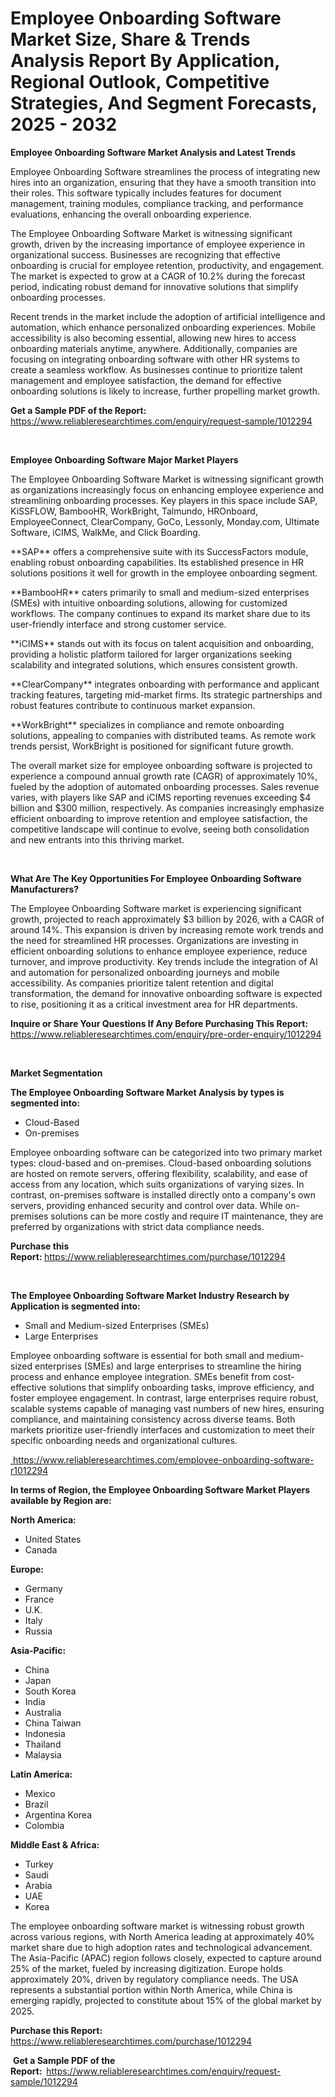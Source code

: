 <p><h1>Employee Onboarding Software Market Size, Share & Trends Analysis Report By Application, Regional Outlook, Competitive Strategies, And Segment Forecasts, 2025 - 2032</h1></p><p><strong>Employee Onboarding Software Market Analysis and Latest Trends</strong></p>
<p><p>Employee Onboarding Software streamlines the process of integrating new hires into an organization, ensuring that they have a smooth transition into their roles. This software typically includes features for document management, training modules, compliance tracking, and performance evaluations, enhancing the overall onboarding experience. </p><p>The Employee Onboarding Software Market is witnessing significant growth, driven by the increasing importance of employee experience in organizational success. Businesses are recognizing that effective onboarding is crucial for employee retention, productivity, and engagement. The market is expected to grow at a CAGR of 10.2% during the forecast period, indicating robust demand for innovative solutions that simplify onboarding processes.</p><p>Recent trends in the market include the adoption of artificial intelligence and automation, which enhance personalized onboarding experiences. Mobile accessibility is also becoming essential, allowing new hires to access onboarding materials anytime, anywhere. Additionally, companies are focusing on integrating onboarding software with other HR systems to create a seamless workflow. As businesses continue to prioritize talent management and employee satisfaction, the demand for effective onboarding solutions is likely to increase, further propelling market growth.</p></p>
<p><strong>Get a Sample PDF of the Report:&nbsp;</strong> <a href="https://www.reliableresearchtimes.com/enquiry/request-sample/1012294?utm_campaign=3169&utm_medium=2&utm_source=Github&utm_content=ia&utm_term=16042025&utm_id=employee-onboarding-software">https://www.reliableresearchtimes.com/enquiry/request-sample/1012294</a></p>
<p>&nbsp;</p>
<p><strong>Employee Onboarding Software Major Market Players</strong></p>
<p><p>The Employee Onboarding Software Market is witnessing significant growth as organizations increasingly focus on enhancing employee experience and streamlining onboarding processes. Key players in this space include SAP, KiSSFLOW, BambooHR, WorkBright, Talmundo, HROnboard, EmployeeConnect, ClearCompany, GoCo, Lessonly, Monday.com, Ultimate Software, iCIMS, WalkMe, and Click Boarding. </p><p>**SAP** offers a comprehensive suite with its SuccessFactors module, enabling robust onboarding capabilities. Its established presence in HR solutions positions it well for growth in the employee onboarding segment.</p><p>**BambooHR** caters primarily to small and medium-sized enterprises (SMEs) with intuitive onboarding solutions, allowing for customized workflows. The company continues to expand its market share due to its user-friendly interface and strong customer service.</p><p>**iCIMS** stands out with its focus on talent acquisition and onboarding, providing a holistic platform tailored for larger organizations seeking scalability and integrated solutions, which ensures consistent growth.</p><p>**ClearCompany** integrates onboarding with performance and applicant tracking features, targeting mid-market firms. Its strategic partnerships and robust features contribute to continuous market expansion.</p><p>**WorkBright** specializes in compliance and remote onboarding solutions, appealing to companies with distributed teams. As remote work trends persist, WorkBright is positioned for significant future growth.</p><p>The overall market size for employee onboarding software is projected to experience a compound annual growth rate (CAGR) of approximately 10%, fueled by the adoption of automated onboarding processes. Sales revenue varies, with players like SAP and iCIMS reporting revenues exceeding $4 billion and $300 million, respectively. As companies increasingly emphasize efficient onboarding to improve retention and employee satisfaction, the competitive landscape will continue to evolve, seeing both consolidation and new entrants into this thriving market.</p></p>
<p>&nbsp;</p>
<p><strong>What Are The Key Opportunities For Employee Onboarding Software Manufacturers?</strong></p>
<p><p>The Employee Onboarding Software market is experiencing significant growth, projected to reach approximately $3 billion by 2026, with a CAGR of around 14%. This expansion is driven by increasing remote work trends and the need for streamlined HR processes. Organizations are investing in efficient onboarding solutions to enhance employee experience, reduce turnover, and improve productivity. Key trends include the integration of AI and automation for personalized onboarding journeys and mobile accessibility. As companies prioritize talent retention and digital transformation, the demand for innovative onboarding software is expected to rise, positioning it as a critical investment area for HR departments.</p></p>
<p><strong>Inquire or Share Your Questions If Any Before Purchasing This Report:</strong> <a href="https://www.reliableresearchtimes.com/enquiry/pre-order-enquiry/1012294?utm_campaign=3169&utm_medium=2&utm_source=Github&utm_content=ia&utm_term=16042025&utm_id=employee-onboarding-software">https://www.reliableresearchtimes.com/enquiry/pre-order-enquiry/1012294</a></p>
<p>&nbsp;</p>
<p><strong>Market Segmentation</strong></p>
<p><strong>The Employee Onboarding Software Market Analysis by types is segmented into:</strong></p>
<p><ul><li>Cloud-Based</li><li>On-premises</li></ul></p>
<p><p>Employee onboarding software can be categorized into two primary market types: cloud-based and on-premises. Cloud-based onboarding solutions are hosted on remote servers, offering flexibility, scalability, and ease of access from any location, which suits organizations of varying sizes. In contrast, on-premises software is installed directly onto a company's own servers, providing enhanced security and control over data. While on-premises solutions can be more costly and require IT maintenance, they are preferred by organizations with strict data compliance needs.</p></p>
<p><strong>Purchase this Report:&nbsp;</strong><a href="https://www.reliableresearchtimes.com/purchase/1012294?utm_campaign=3169&utm_medium=2&utm_source=Github&utm_content=ia&utm_term=16042025&utm_id=employee-onboarding-software">https://www.reliableresearchtimes.com/purchase/1012294</a></p>
<p>&nbsp;</p>
<p><strong>The Employee Onboarding Software Market Industry Research by Application is segmented into:</strong></p>
<p><ul><li>Small and Medium-sized Enterprises (SMEs)</li><li>Large Enterprises</li></ul></p>
<p><p>Employee onboarding software is essential for both small and medium-sized enterprises (SMEs) and large enterprises to streamline the hiring process and enhance employee integration. SMEs benefit from cost-effective solutions that simplify onboarding tasks, improve efficiency, and foster employee engagement. In contrast, large enterprises require robust, scalable systems capable of managing vast numbers of new hires, ensuring compliance, and maintaining consistency across diverse teams. Both markets prioritize user-friendly interfaces and customization to meet their specific onboarding needs and organizational cultures.</p></p>
<p><a href="https://www.reliableresearchtimes.com/employee-onboarding-software-r1012294?utm_campaign=3169&utm_medium=2&utm_source=Github&utm_content=ia&utm_term=16042025&utm_id=employee-onboarding-software">&nbsp;https://www.reliableresearchtimes.com/employee-onboarding-software-r1012294</a></p>
<p><strong>In terms of Region, the Employee Onboarding Software Market Players available by Region are:</strong></p>
<p>
    <p> <strong> North America: </strong>
        <ul>
            <li>United States</li>
            <li>Canada</li>
        </ul>
        </p> 
    <p> <strong> Europe: </strong>
        <ul>
            <li>Germany</li>
            <li>France</li>
            <li>U.K.</li>
            <li>Italy</li>
            <li>Russia</li>
        </ul>
        </p> 
    <p> <strong> Asia-Pacific: </strong>
        <ul>
            <li>China</li>
            <li>Japan</li>
            <li>South Korea</li>
            <li>India</li>
            <li>Australia</li>
            <li>China Taiwan</li>
            <li>Indonesia</li>
            <li>Thailand</li>
            <li>Malaysia</li>
        </ul>
        </p> 
    <p> <strong> Latin America: </strong>
        <ul>
            <li>Mexico</li>
            <li>Brazil</li>
            <li>Argentina Korea</li>
            <li>Colombia</li>
        </ul>
        </p> 
    <p> <strong> Middle East & Africa: </strong>
        <ul>
            <li>Turkey</li>
            <li>Saudi</li>
            <li>Arabia</li>
            <li>UAE</li>
            <li>Korea</li>
        </ul>
    </p>
    </p>
<p><p>The employee onboarding software market is witnessing robust growth across various regions, with North America leading at approximately 40% market share due to high adoption rates and technological advancement. The Asia-Pacific (APAC) region follows closely, expected to capture around 25% of the market, fueled by increasing digitization. Europe holds approximately 20%, driven by regulatory compliance needs. The USA represents a substantial portion within North America, while China is emerging rapidly, projected to constitute about 15% of the global market by 2025.</p></p>
<p><strong>Purchase this Report: </strong><a href="https://www.reliableresearchtimes.com/purchase/1012294?utm_campaign=3169&utm_medium=2&utm_source=Github&utm_content=ia&utm_term=16042025&utm_id=employee-onboarding-software">https://www.reliableresearchtimes.com/purchase/1012294</a></p>
<p>&nbsp;<strong>Get a Sample PDF of the Report:&nbsp;&nbsp;</strong><a href="https://www.reliableresearchtimes.com/enquiry/request-sample/1012294?utm_campaign=3169&utm_medium=2&utm_source=Github&utm_content=ia&utm_term=16042025&utm_id=employee-onboarding-software">https://www.reliableresearchtimes.com/enquiry/request-sample/1012294</a></p>
<p><strong></strong></p>
<p><p></p><p></p><p></p></p>